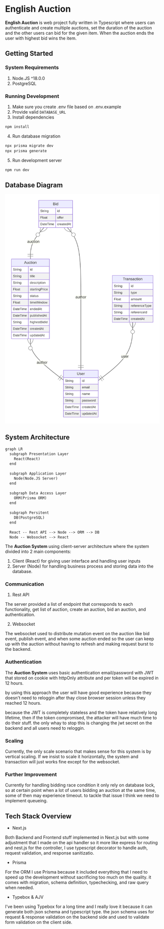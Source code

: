 # English Auction
**English Auction** is web project fully written in Typescript where users can authenticate and create multiple auctions, set the duration of the auction and the other users can bid for the given item. When the auction ends the user with highest bid wins the item.

## Getting Started
### System Requirements
1. Node.JS ^18.0.0
2. PostgreSQL

### Running Development
1. Make sure you create .env file based on .env.example
2. Provide valid `DATABASE_URL`
3. Install dependencies

```bash
npm install
```

4. Run database migration

```bash
npx prisma migrate dev
npx prisma generate
```

5. Run development server

```bash
npm run dev
```

## Database Diagram

<img src="documents/assets/erd.svg"></img>

## System Architecture

```mermaid
graph LR
  subgraph Presentation Layer
    React(React)
  end
  
  subgraph Application Layer
    Node(Node.JS Server)
  end
  
  subgraph Data Access Layer
    ORM(Prisma ORM)
  end

  subgraph Persitent
    DB(PostgreSQL)
  end
  
  React -- Rest API --> Node --> ORM --> DB
  Node -- Websocket --> React
```

The **Auction System** using client-server architecture where the system divided into 2 main components:
1. Client (React) for giving user interface and handling user inputs
2. Server (Node) for handling business process and storing data into the database.

### Communication
1. Rest API

The server provided a list of endpoint that corresponds to each functionality, get list of auction, create an auction, bid an auction, and authentication.


2. Websocket

The websocket used to distribute mutation event on the auction like bid event, publish event, and when some auction ended so the user can keep up with the auction without having to refresh and making request burst to the backend.

### Authentication
The **Auction System** uses basic authentication email/password with JWT that stored on cookie with httpOnly attribute and per token will be expired in 12 hours.

by using this approach the user will have good experience because they doesn't need to reloggin after thay close browser session unless they reached 12 hours.

because the JWT is completely stateless and the token have relatively long lifetime, then if the token compromised, the attacker will have much time to do their stuff. the only whay to stop this is changing the jwt secret on the backend and all users need to reloggin.

### Scaling
Currently, the only scale scenario that makes sense for this system is by vertical scaling. If we insist to scale it horizontally, the system and transaction will just works fine except for the websocket.

### Further Improvement
Currently for handling bidding race condition it only rely on database lock, so at certain point when a lot of users bidding an auction at the same time, some of then may experience timeout. to tackle that issue I think we need to implement queueing.

## Tech Stack Overview
- Next.js

Both Backend and Frontend stuff implemented in Next.js but with some adjustment that I made on the api handler so it more like express for routing and nest.js for the controller, I use typescript decorator to handle auth, request validation, and response sanitizatio.

- Prisma

For the ORM I use Prisma because it included everything that I need to speed up the development without sacrificing too much on the quality. it comes with migration, schema definition, typechecking, and raw query when needed.

- Typebox & AJV

I've been using Typebox for a long time and I really love it because it can generate both json schema and typescript type. the json schema uses for request & response validation on the backend side and used to validate form validation on the client side.
